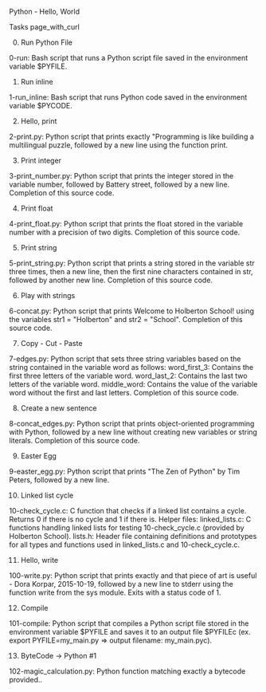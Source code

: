 Python - Hello, World


Tasks page_with_curl


0. Run Python File

0-run: Bash script that runs a Python script file saved in the environment variable $PYFILE.


1. Run inline

1-run_inline: Bash script that runs Python code saved in the environment variable $PYCODE.


2. Hello, print

2-print.py: Python script that prints exactly "Programming is like building a multilingual puzzle, followed by a new line using the function print.


3. Print integer

3-print_number.py: Python script that prints the integer stored in the variable number, followed by Battery street, followed by a new line.
Completion of this source code.


4. Print float

4-print_float.py: Python script that prints the float stored in the variable number with a precision of two digits.
Completion of this source code.


5. Print string

5-print_string.py: Python script that prints a string stored in the variable str three times, then a new line, then the first nine characters contained in str, followed by another new line.
Completion of this source code.


6. Play with strings

6-concat.py: Python script that prints Welcome to Holberton School! using the variables str1 = "Holberton" and str2 = "School".
Completion of this source code.


7. Copy - Cut - Paste

7-edges.py: Python script that sets three string variables based on the string contained in the variable word as follows:
word_first_3: Contains the first three letters of the variable word.
word_last_2: Contains the last two letters of the variable word.
middle_word: Contains the value of the variable word without the first and last letters.
Completion of this source code.


8. Create a new sentence

8-concat_edges.py: Python script that prints object-oriented programming with Python, followed by a new line without creating new variables or string literals.
Completion of this source code.


9. Easter Egg

9-easter_egg.py: Python script that prints "The Zen of Python" by Tim Peters, followed by a new line.


10. Linked list cycle

10-check_cycle.c: C function that checks if a linked list contains a cycle.
Returns 0 if there is no cycle and 1 if there is.
Helper files:
linked_lists.c: C functions handling linked lists for testing 10-check_cycle.c (provided by Holberton School).
lists.h: Header file containing definitions and prototypes for all types and functions used in linked_lists.c and 10-check_cycle.c.


11. Hello, write

100-write.py: Python script that prints exactly and that piece of art is useful - Dora Korpar, 2015-10-19, followed by a new line to stderr using the function write from the sys module.
Exits with a status code of 1.


12. Compile

101-compile: Python script that compiles a Python script file stored in the environment variable $PYFILE and saves it to an output file $PYFILEc (ex. export PYFILE=my_main.py => output filename: my_main.pyc).


13. ByteCode -> Python #1

102-magic_calculation.py: Python function matching exactly a bytecode provided..
